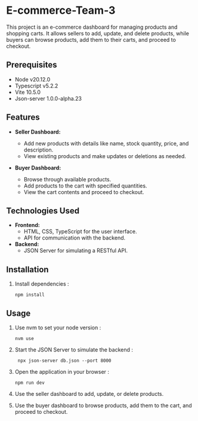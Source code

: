 # E-commerce-Team-3

This project is an e-commerce dashboard for managing products and shopping carts. It allows sellers to add, update, and delete products, while buyers can browse products, add them to their carts, and proceed to checkout.

## Prerequisites
   - Node v20.12.0
   - Typescript v5.2.2
   - Vite 10.5.0
   - Json-server 1.0.0-alpha.23

## Features

- **Seller Dashboard:**

  - Add new products with details like name, stock quantity, price, and description.
  - View existing products and make updates or deletions as needed.

- **Buyer Dashboard:**
  - Browse through available products.
  - Add products to the cart with specified quantities.
  - View the cart contents and proceed to checkout.

## Technologies Used

- **Frontend:**
  - HTML, CSS, TypeScript for the user interface.
  - API for communication with the backend.
- **Backend:**
  - JSON Server for simulating a RESTful API.

## Installation

1. Install dependencies :
   ```
   npm install
   ```

## Usage

1. Use nvm to set your node version :
   ```
   nvm use
   ```

2. Start the JSON Server to simulate the backend :

   ```
    npx json-server db.json --port 8000
   ```

3. Open the application in your browser :

   ```
   npm run dev
   ```

3. Use the seller dashboard to add, update, or delete products.
4. Use the buyer dashboard to browse products, add them to the cart, and proceed to checkout.

